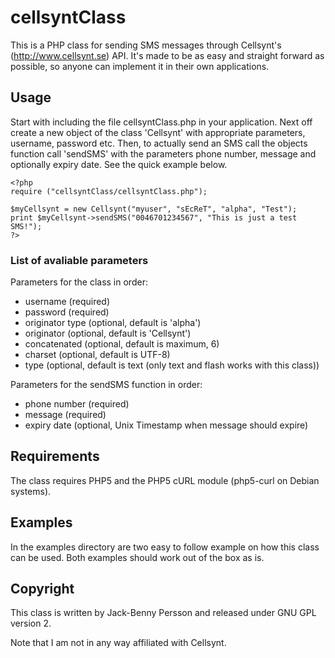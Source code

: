 # cellsyntClass #
This is a PHP class for sending SMS messages through Cellsynt's
(http://www.cellsynt.se) API. It's made to be as easy and straight forward as
possible, so anyone can implement it in their own applications.

## Usage ##
Start with including the file cellsyntClass.php in your application. Next off
create a new object of the class 'Cellsynt' with appropriate parameters,
username, password etc. Then, to actually send an SMS call the objects function
call 'sendSMS' with the parameters phone number, message and optionally expiry
date. See the quick example below.

    <?php
    require ("cellsyntClass/cellsyntClass.php");

    $myCellsynt = new Cellsynt("myuser", "sEcReT", "alpha", "Test");
    print $myCellsynt->sendSMS("0046701234567", "This is just a test SMS!");
    ?>
    
### List of avaliable parameters ###
Parameters for the class in order:

 * username (required)
 * password (required)
 * originator type (optional, default is 'alpha')
 * originator (optional, default is 'Cellsynt')
 * concatenated (optional, default is maximum, 6)
 * charset (optional, default is UTF-8)
 * type (optional, default is text (only text and flash works with this class))

Parameters for the sendSMS function in order:

 * phone number (required)
 * message (required)
 * expiry date (optional, Unix Timestamp when message should expire)

## Requirements ##
The class requires PHP5 and the PHP5 cURL module (php5-curl on Debian systems).

## Examples ##
In the examples directory are two easy to follow example on how this class can
be used. Both examples should work out of the box as is.

## Copyright ##
This class is written by Jack-Benny Persson and released under GNU GPL
version 2. 

Note that I am not in any way affiliated with Cellsynt. 
